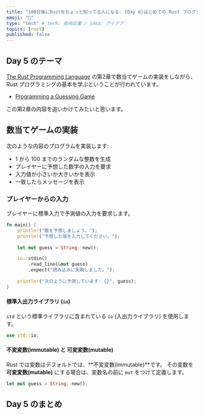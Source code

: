 ```yaml
---
title: "100日後にRustをちょっと知ってる人になる: [Day 6]はじめての Rust プログラミング"
emoji: "🦀"
type: "tech" # tech: 技術記事 / idea: アイデア
topics: [rust]
published: false
---
```


## Day 5 のテーマ

[The Rust Programming Language](https://doc.rust-lang.org/book/ch02-00-guessing-game-tutorial.html) の第2章で数当てゲームの実装をしながら、Rust プログラミングの基本を学ぶということが行われています。

- [Programming a Guessing Game](https://doc.rust-lang.org/book/ch02-00-guessing-game-tutorial.html)

この第2章の内容を追いかけてみたいと思います。

## 数当てゲームの実装

次のような内容のプログラムを実装します:

- 1 から 100 までのランダムな整数を生成
- プレイヤーに予想した数字の入力を要求
- 入力値が小さいか大きいかを表示
- 一致したらメッセージを表示

### プレイヤーからの入力

プレイヤーに標準入力で予測値の入力を要求します。

```rust
fn main() {
    println!("数を予想しましょう。");
    println!("予想した値を入力してください。");
    
    let mut guess = String::new();

    io::stdin()
        .read_line(&mut guess)
        .expect("読み込みに失敗しました。");
        
    println!("次のように予測しています: {}", guess);
}
```

#### 標準入出力ライブラリ (`io`)

`std` という標準ライブラリに含まれている `io` (入出力ライブラリ) を使用します。

```rust
use std::io;
```

#### 不変変数(immutable) と 可変変数(mutable)

Rust では変数はデフォルトでは、**不変変数(immutable)**です。
その変数を **可変変数(mutable)** にする場合は、変数名の前に `mut` をつけて定義します。

```rust
let mut guess = String::new();
```

## Day 5 のまとめ
